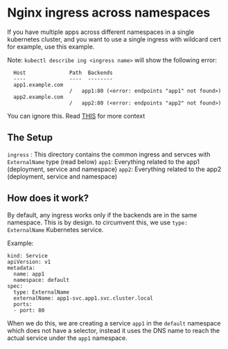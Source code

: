
# Nginx ingress across namespaces
If you have multiple apps across different namespaces in a single kubernetes cluster, and you
want to use a single ingress with wildcard cert for example, use this example.

Note: `kubectl describe ing <ingress name>` will show the following error:

```
  Host              Path  Backends
  ----              ----  --------
  app1.example.com
                    /   app1:80 (<error: endpoints "app1" not found>)
  app2.example.com
                    /   app2:80 (<error: endpoints "app2" not found>)

```

You can ignore this. Read [THIS](https://stackoverflow.com/a/67180704) for more context


## The Setup

`ingress` : This directory contains the common ingress and servces with `ExternalName` type (read below)
`app1`: Everything related to the app1 (deployment, service and namespace)
`app2`: Everything related to the app2 (deployment, service and namespace)


## How does it work?

By default, any ingress works only if the backends are in the same namespace. This is by design.
to circumvent this, we use `type: ExternalName` Kubernetes service. 

Example:

```
kind: Service
apiVersion: v1
metadata:
  name: app1
  namespace: default
spec:
  type: ExternalName
  externalName: app1-svc.app1.svc.cluster.local
  ports:
  - port: 80
```

When we do this, we are creating a service `app1` in the `default` namespace which does not have a selector,
instead it uses the DNS name to reach the actual service under the `app1` namespace.


